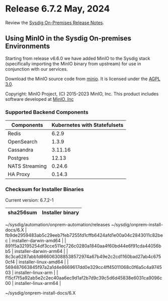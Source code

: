 Release 6.7.2 May, 2024
===

Review the [Sysdig On-Premises Release Notes](https://docs.sysdig.com/en/release-notes/sysdig-on-premises-release-notes/).

## Using MinIO in the Sysdig On-premises Environments

Starting from release v6.6.0 we have added MinIO to the Sysdig stack (specifically importing the MinIO binary from upstream) for use in conjunction with our services.

Download the MinIO source code from [minio](https://github.com/minio/minio). It is licensed under the [AGPL 3.0](https://github.com/minio/minio/blob/master/LICENSE).

Copyright: MinIO Project, (C) 2015-2023 MinIO, Inc. This product includes software developed at [MinIO, Inc](https://min.io/)

### Supported Backend Components

| **Components** | **Kubernetes with Statefulsets** |
|---|---|
| Redis                      | 6.2.9 |
| OpenSearch                 | 1.3.9 |
| Cassandra                  | 3.11.16 |
| Postgres                   | 12.13 |
| NATS Streaming             | 0.24.6 |
| HA Proxy                   | 0.14.3 |


### Checksum for Installer Binaries

Current version: 6.7.2-1

| **sha256sum** | **Installer binary** |
|---|---|
~/sysdig/automation/onprem-automation/releases ~/sysdig/onprem-install-docs/6.X
| fb9de2959483ab5c29eeb7feb7255fd1cffb6424afd1e00a04c2843011c82bec | installer-darwin-amd64 |
| 891f5a32195254df3cce511ec726c0280a1840aa4f60bd44e6f91cda44056bb5 | installer-darwin-arm64 |
| 8c3ca6287abb1d866063088538572974a67b49e2c2cd1160bad27ab4c6750cf4 | installer-linux-amd64 |
| 569487663845f97a2a1d4e8669617dd0e329cc4ff45011068c0f6a5c4a974503 | installer-linux-arm |
| f15cf7f5a92ab5e2c2ec40aa6ec9d1af2b7d9c39c5d6d45838e6031ca9096c00 | installer-linux-arm64 |

~/sysdig/onprem-install-docs/6.X
